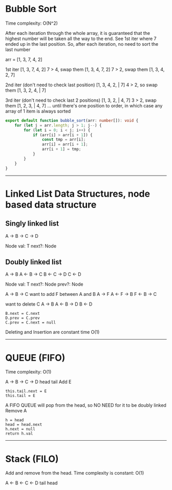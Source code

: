 # Bubble Sort
Time complexity: O(N^2)

After each iteration through the whole array, it is guaranteed that the highest
number will be taken all the way to the end.
See 1st iter where 7 ended up in the last position.
So, after each iteration, no need to sort the last number

arr = [1, 3, 7, 4, 2]

1st iter
[1, 3, 7, 4, 2]
7 > 4, swap them
[1, 3, 4, 7, 2]
7 > 2, swap them
[1, 3, 4, 2, 7]

2nd iter (don't need to check last position)
[1, 3, 4, 2,  |   7]
4 > 2, so swap them
[1, 3, 2, 4,  |   7]

3rd iter (don't need to check last 2 positions)
[1, 3, 2,  |  4, 7]
3 > 2, swap them
[1, 2, 3,  |  4, 7]
...
until there's one position to order, in which case any array of 1 item is
always sorted

```typescript
export default function bubble_sort(arr: number[]): void {
    for (let j = arr.length; j > 1; j--) {
        for (let i = 0; i < j; i++) {
            if (arr[i] > arr[i + 1]) {
                const tmp = arr[i];
                arr[i] = arr[i + 1];
                arr[i + 1] = tmp;
            }
        }
    }
}
```
--------------------------------------------------------------------------------
# Linked List Data Structures, node based data structure

## Singly linked list
A -> B -> C -> D

Node<T>
    val: T
    next?: Node<T>

## Doubly linked list
A -> B
A <- B -> C
B <- C -> D
C <- D

Node<T>
    val: T
    next?: Node<T>
    prev?: Node<T>

A -> B -> C
want to add F between A and B
A -> F
A <- F -> B
F <- B -> C

want to delete C
A -> B
A <- B -> D
B <- D
```
B.next = C.next
D.prev = C.prev
C.prev = C.next = null
```
Deleting and Insertion are constant time O(1)

--------------------------------------------------------------------------------

# QUEUE (FIFO)
Time complexity: O(1)

  A -> B -> C -> D
head            tail
Add E
```
this.tail.next = E
this.tail = E
```
A FIFO QUEUE will pop from the head, so NO NEED for it to be doubly linked
Remove A
```
h = head
head = head.next
h.next = null
return h.val
```

--------------------------------------------------------------------------------

# Stack (FILO)
Add and remove from the head.
Time complexity is constant: O(1)

  A <- B <- C <- D
tail            head

